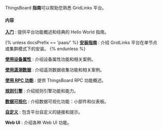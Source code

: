 ThingsBoard **指南**可以帮助您熟悉 GridLinks 平台。

#### 内容

[**入门**](/docs/{{docsPrefix}}getting-started-guides/what-is-thingsboard/)
: 提供平台功能概述和经典的 Hello World 指南。

{% unless docsPrefix == 'paas/' %}
[**安装指南**](/docs/user-guide/install/{{docsPrefix}}installation-options/)
: 介绍 GridLinks 平台在单节点或集群模式下的安装。
{% endunless %}

[**使用设备属性**](/docs/{{docsPrefix}}user-guide/attributes/)
: 介绍设备属性功能和相关案例。

[**使用遥测数据**](/docs/{{docsPrefix}}user-guide/telemetry/)
: 介绍遥测数据收集功能和相关案例。

[**使用 RPC 功能**](/docs/{{docsPrefix}}user-guide/rpc/)
: 提供 ThingsBoard RPC 功能概述。

[**规则引擎**](/docs/{{docsPrefix}}user-guide/rule-engine-2-0/overview/)
: 介绍规则引擎功能和能力。

[**数据可视化**](/docs/{{docsPrefix}}user-guide/visualization/)
: 介绍数据可视化功能：小部件和仪表板。

[**自定义**](/docs/{{docsPrefix}}user-guide/customization/)
: 包含平台自定义的链接和提示。

**Web UI**
: 介绍各种 Web UI 功能。